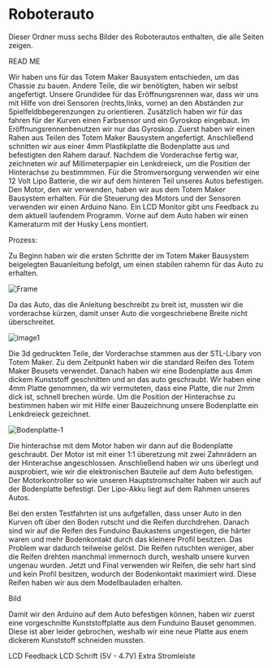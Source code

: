 Roboterauto
====

Dieser Ordner muss sechs Bilder des Roboterautos enthalten, die alle Seiten zeigen.

READ ME

Wir haben  uns für das Totem Maker Bausystem entschieden, um das Chassie zu bauen. Andere Teile, die wir benötigten, haben wir selbst angefertigt.
Unsere Grundidee für das Eröffnungsrennen war, dass wir uns mit Hilfe von drei Sensoren (rechts,links, vorne) an den Abständen zur Spielfeldbbegerenzungen zu orientieren.
Zusätzlich haben wir für das fahren für der Kurven einen Farbsensor und ein Gyroskop eingebaut. Im Eröffnungsrennenbenutzen wir nur das Gyroskop.
Zuerst haben wir einen Rahen aus Teilen des Totem Maker Bausystem angefertigt. Anschließend schnitten wir aus einer 4mm Plastikplatte die Bodenplatte aus und befestigten den Rahem darauf.
Nachdem die Vorderachse fertig war, zeichneten wir auf Millimeterpapier ein Lenkdreieck, um die Position der Hinterachse zu bestimmmen. 
Für die Stromversorgung verwenden wir eine 12 Volt Lipo Batterie, die wir auf dem hinteren Teil unseres Autos befestigen.
Den Motor, den wir verwenden, haben wir aus dem Totem Maker Bausystem erhalten. Für die Steuerung des Motors und der Sensoren verwenden wir einen Arduino Nano. 
Ein LCD Monitor gibt uns Feedback zu dem aktuell laufendem Programm. 
Vorne auf dem Auto haben wir einen Kameraturm mit der Husky Lens montiert.


Prozess:


Zu Beginn haben wir die ersten Schritte der im Totem Maker Bausystem beigelegten Bauanleitung befolgt, um einen stabilen rahemn für das Auto zu erhalten. 

![Frame](https://user-images.githubusercontent.com/131177565/235680006-affdd363-4297-4a06-9caa-a8125de43fb9.png)

Da das Auto, das die Anleitung beschreibt zu breit ist, mussten wir die vorderachse kürzen, damit unser Auto die vorgeschriebene Breite nicht überschreitet.

![image1](https://user-images.githubusercontent.com/131177565/235680801-dcf372b3-89f4-4a34-b5b8-66f85cb70028.jpeg)

Die 3d gedruckten Teile, der Vorderachse stammen aus der STL-Libary von Totem Maker.
Zu dem Zeitpunkt haben wir die standard Reifen des Totem Maker Beusets verwendet. 
Danach haben wir eine Bodenplatte aus 4mm dickem Kunststoff geschnitten und an das auto geschraubt.
Wir haben eine 4mm Platte genommen, da wir vermuteten, dass eine Platte, die nur 2mm dick ist, schnell brechen würde.
Um die Position der Hinterachse zu bestimmen haben wir mit Hilfe einer Bauzeichnung  unsere Bodenplatte ein Lenkdreieck gezeichnet.

![Bodenplatte-1](https://user-images.githubusercontent.com/131177565/235682426-33cb649e-8ef1-453e-b3f9-9b506c7610f3.png)

Die hinterachse mit dem Motor haben wir dann auf die Bodenplatte geschraubt.
Der Motor ist mit einer 1:1 überetzung mit zwei Zahnrädern an der Hinterachse angeschlossen.
Anschließend haben wir uns überlegt und ausprobiert, wie wir die elektronischen Bauteile auf dem Auto befestigen. 
Der Motorkontroller so wie unseren Hauptstromschalter haben wir auch auf der Bodenplatte befestigt. 
Der Lipo-Akku liegt auf dem Rahmen unseres Autos.

Bei den ersten Testfahrten ist uns aufgefallen, dass unser Auto in den Kurven oft über den Boden rutscht und die Reifen durchdrehen.
Danach sind wir auf die Reifen des Funduino Baukastens ungestiegen, die härter waren und mehr Bodenkontakt durch das kleinere Profil besitzen.
Das Problem war dadurch teilweise gelöst.
Die Reifen rutschten weniger, aber die Reifen drehten manchmal immernoch durch, weshalb unsere kurven ungenau wurden.
Jetzt und Final verwenden wir Reifen, die sehr hart sind und kein Profil besitzen, wodurch der Bodenkontakt maximiert wird.
Diese Reifen haben wir aus dem Modellbauladen erhalten.

Bild

Damit wir den Arduino auf dem Auto befestigen können, haben wir zuerst eine vorgeschnitte Kunststoffplatte aus dem Funduino Bauset genommen. 
Diese ist aber leider gebrochen, weshalb wir eine neue Platte aus enem dickerem Kunststoff schneiden mussten.



LCD Feedback
LCD Schrift (5V - 4.7V) Extra Stromleiste


